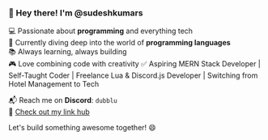
### 👋 Hey there! I'm @sudeshkumars 

💻 Passionate about **programming** and everything tech  
🚀 Currently diving deep into the world of **programming languages**  
📚 Always learning, always building  
🎮 Love combining code with creativity
✅ Aspiring MERN Stack Developer | Self-Taught Coder | Freelance Lua & Discord.js Developer | Switching from Hotel Management to Tech

📬 Reach me on **Discord**: `dubblu`  
🔗 [Check out my link hub](http://tiny.cc/Dubblu)

Let's build something awesome together! 😄
